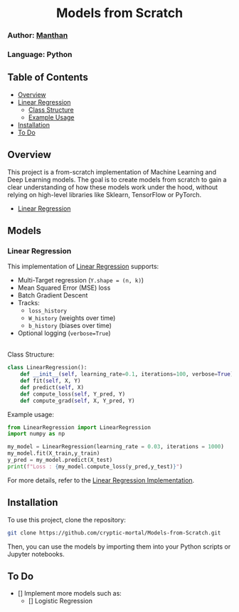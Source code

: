 <h1 align=center>Models from Scratch</h1>

### Author: [Manthan](https://github.com/cryptic-mortal)  
### Language: Python 
## Table of Contents
- [Overview](#overview)
- [Linear Regression](#linear-regression)
  - [Class Structure](#class-structure)
  - [Example Usage](#example-usage)
- [Installation](#installation)
- [To Do](#to-do)
## Overview
This project is a from-scratch implementation of Machine Learning and Deep Learning models. The goal is to create models from scratch to gain a clear understanding of how these models work under the hood, without relying on high-level libraries like Sklearn, TensorFlow or PyTorch.

- [Linear Regression](#linear-regression)
## Models
### Linear Regression
This implementation of [Linear Regression](LinearRegression.py) supports:
- Multi-Target regression (`Y.shape = (n, k)`)
- Mean Squared Error (MSE) loss
- Batch Gradient Descent
- Tracks:
  - `loss_history`
  - `W_history` (weights over time)
  - `b_history` (biases over time)
- Optional logging (`verbose=True`)

<br>
Class Structure:

```python
class LinearRegression():
    def __init__(self, learning_rate=0.1, iterations=100, verbose=True)
    def fit(self, X, Y)
    def predict(self, X)
    def compute_loss(self, Y_pred, Y)
    def compute_grad(self, X, Y_pred, Y)
```

Example usage:

```python
from LinearRegression import LinearRegression
import numpy as np 

my_model = LinearRegression(learning_rate = 0.03, iterations = 1000)
my_model.fit(X_train,y_train)
y_pred = my_model.predict(X_test)
print(f"Loss : {my_model.compute_loss(y_pred,y_test)}")
```
For more details, refer to the [Linear Regression Implementation](LR.ipynb).
## Installation
To use this project, clone the repository:
```bash
git clone https://github.com/cryptic-mortal/Models-from-Scratch.git
```
Then, you can use the models by importing them into your Python scripts or Jupyter notebooks.
## To Do
- [] Implement more models such as:
  - [] Logistic Regression